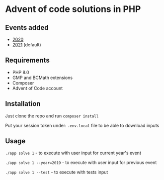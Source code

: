 # Advent of code solutions in PHP

## Events added

- [2020](https://adventofcode.com/2020)
- [2021](https://adventofcode.com/2021) (default)

## Requirements

- PHP 8.0
- GMP and BCMath extensions
- Composer
- Advent of Code account

## Installation

Just clone the repo and run `composer install`

Put your session token under: `.env.local` file to be able to download inputs

## Usage

`./app solve 1` - to execute with user input for current year's event

`./app solve 1 --year=2019` - to execute with user input for previous event

`./app solve 1 --test` - to execute with tests input
